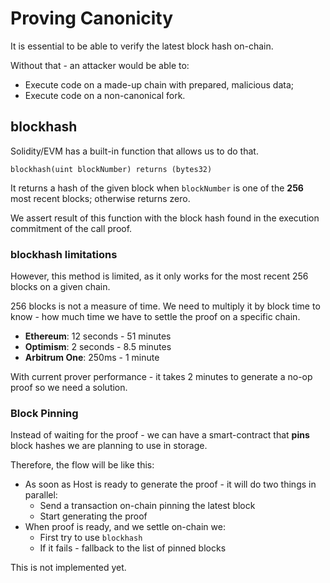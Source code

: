 # Proving Canonicity

It is essential to be able to verify the latest block hash on-chain.

Without that - an attacker would be able to:
* Execute code on a made-up chain with prepared, malicious data;
* Execute code on a non-canonical fork.

## blockhash

Solidity/EVM has a built-in function that allows us to do that.

```sol
blockhash(uint blockNumber) returns (bytes32)
```
It returns a hash of the given block when `blockNumber` is one of the **256** most recent blocks; otherwise returns zero.

We assert result of this function with the block hash found in the execution commitment of the call proof.

### blockhash limitations
However, this method is limited, as it only works for the most recent 256 blocks on a given chain.

256 blocks is not a measure of time. We need to multiply it by block time to know - how much time we have to settle the proof on a specific chain.


* **Ethereum**: 12 seconds - 51 minutes
* **Optimism**: 2 seconds - 8.5 minutes
* **Arbitrum One**: 250ms - 1 minute

With current prover performance - it takes 2 minutes to generate a no-op proof so we need a solution.

### Block Pinning

Instead of waiting for the proof - we can have a smart-contract that **pins** block hashes we are planning to use in storage.

Therefore, the flow will be like this:
* As soon as Host is ready to generate the proof - it will do two things in parallel:
    * Send a transaction on-chain pinning the latest block
    * Start generating the proof
* When proof is ready, and we settle on-chain we:
    * First try to use `blockhash`
    * If it fails - fallback to the list of pinned blocks

This is not implemented yet.
